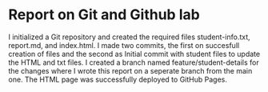 # Report on Git and Github lab

I initialized a Git repository and created the required files student-info.txt, report.md, and index.html. I made two commits, the first on succesfull creation of files and the second as Initial commit with student files to update the HTML and txt files. I created a branch named feature/student-details for the changes where I wrote this report on a seperate branch from the main one. The HTML page was successfully deployed to GitHub Pages.